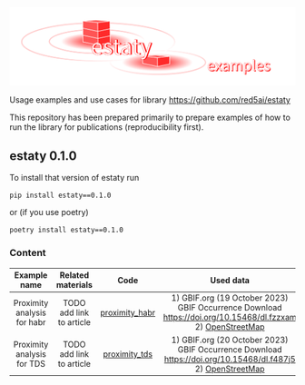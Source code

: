 <img src="./docs/media/examples_logo.png" width="750"/>

Usage examples and use cases for library https://github.com/red5ai/estaty

This repository has been prepared primarily to prepare examples of how to run the library for publications (reproducibility first). 

## estaty 0.1.0

To install that version of estaty run

```
pip install estaty==0.1.0
```

or (if you use poetry)

```
poetry install estaty==0.1.0
```

### Content 

|      **Example name**       |  **Related materials**   |                   **Code**                    |                                                                     **Used data**                                                                    |
|:---------------------------:|:------------------------:|:---------------------------------------------:|:----------------------------------------------------------------------------------------------------------------------------------------------------:|
| Proximity analysis for habr | TODO add link to article | [proximity_habr](./release_01/proximity_habr) |  1) GBIF.org (19 October 2023) GBIF Occurrence Download  https://doi.org/10.15468/dl.fzzxam <br/>2) [OpenStreetMap](https://www.openstreetmap.org/)  |
| Proximity analysis for TDS  | TODO add link to article | [proximity_tds](./release_01/proximity_tds)  | 1) GBIF.org (20 October 2023) GBIF Occurrence Download https://doi.org/10.15468/dl.f487j5 <br/>2) [OpenStreetMap](https://www.openstreetmap.org/)     |
